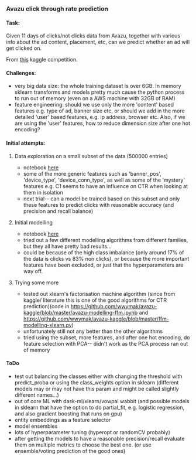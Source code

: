 ### Avazu click through rate prediction

#### Task:

Given 11 days of clicks/not clicks data from Avazu, together with 
various info about the ad content, placement, etc, can we predict whether
an ad will get clicked on.

From [this](https://www.kaggle.com/c/avazu-ctr-prediction) kaggle competition.

#### Challenges:
- very big data size: the whole training dataset is over 6GB. In memory
sklearn transforms and models pretty much cause the python process
to run out of memory (even on a AWS machine with 32GB of RAM)
- feature engineering: should we use only the more 'content' based features
e.g. type of ad, banner size etc, or should we add in the more detailed
'user' based features, e.g. ip address, browser etc. Also, if we are using
the 'user' features, how to reduce dimension size after one hot encoding?

#### Initial attempts:

1. Data exploration on a small subset of the data (500000 entries)
    - notebook [here](https://github.com/wwymak/avazu-kaggle/blob/master/avazu-ctr-explore.ipynb)
    - some of the more generic features such as 'banner_pos', 'device_type', 'device_conn_type',
 as well as some of the 'mystery' features e.g. C1 seems to have an influence
 on CTR when looking at them in isolation
    - next trial-- can a model be trained based on this subset and only these
 features to predict clicks with reasonable accuracy (and precision and recall 
 balance)
2. Initial modelling
    - notebook [here](https://github.com/wwymak/avazu-kaggle/blob/master/avazu-ctr-initial-modelling.ipynb)
    - tried out a few different modelling algorithms from different families, but
    they all have pretty bad results...
    - could be because of the high class imbalance (only around 17% of the
    data is clicks vs 83% non clicks), or because the more important features 
    have been excluded, or just that the hyperparameters are way off.

3. Trying some more 
    - tested out xlearn's factorisation machine algorithm (since from 
    kaggle/ literature this is one of the good algorithms for CTR prediction)(code 
    in https://github.com/wwymak/avazu-kaggle/blob/master/avazu-modelling-ffm.ipynb and https://github.com/wwymak/avazu-kaggle/blob/master/ffm-modelling-xlearn.py)
    - unfortunately still not any better than the other algorithms
    - tried using the subset, more features, and after one hot encoding, 
    do feature selection with PCA-- didn't work as the PCA process ran out
    of memory
    

#### ToDo
- test out balancing the classes either with changing the threshold with predict_proba or using
the class_weights option in sklearn (different models may or may not have
this param and might be called slightly different names...)
- out of core ML with dask-ml/xlearn/vowpal wabbit (and possible models in sklearn that have
the option to do partial_fit, e.g. logistic regression, and also gradient
boosting that runs on gpu)
- entity embeddings as a feature selector
- model ensembles 
- lots of hyperparameter tuning (hyperopt or randomCV probably)
- after getting the models to have a reasonable precision/recall evaluate
them on multiple metrics to choose the best one. (or use ensemble/voting prediction of the
 good ones)

